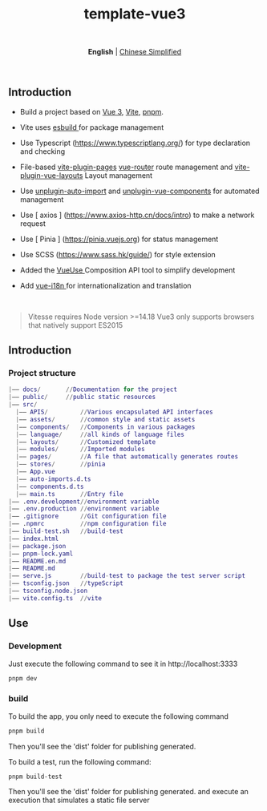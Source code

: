 <h1 align='center'>template-vue3</h1>

<br>

<p align='center'>
<b>English</b> | <a href="./README.en.md">Chinese Simplified</a>
</p>

<br>

## Introduction

- Build a project based on [Vue 3](https://cn.vuejs.org/), [Vite](https://cn.vitejs.dev/), [pnpm](https://pnpm.io/).

- Vite uses [ esbuild ](https://esbuild.github.io/getting-started/) for package management

- Use Typescript (https://www.typescriptlang.org/) for type declaration and checking

- File-based [vite-plugin-pages](https://github.com/hannoeru/vite-plugin-pages) [vue-router](https://router.vuejs.org/) route management and [vite-plugin-vue-layouts]( https://github.com/johncampionjr/vite-plugin-vue-layouts) Layout management

- Use [unplugin-auto-import](https://github.com/antfu/unplugin-auto-import) and [unplugin-vue-components](https://github.com/unplugin/unplugin-vue-components) for automated management

- Use [ axios ] (https://www.axios-http.cn/docs/intro) to make a network request

- Use [ Pinia ] (https://pinia.vuejs.org) for status management

- Use SCSS (https://www.sass.hk/guide/) for style extension

- Added the [ VueUse ](https://vueuse.org/guide/) Composition API tool to simplify development

- Add [ vue-i18n ](./locales) for internationalization and translation

<br>

> Vitesse requires Node version >=14.18
> Vue3 only supports browsers that natively support ES2015

## Introduction

### Project structure

```m
|—— docs/       //Documentation for the project
|—— public/     //public static resources
|—— src/
  |—— APIS/         //Various encapsulated API interfaces
  |—— assets/       //common style and static assets
  |—— components/   //Components in various packages
  |—— language/     //all kinds of language files
  |—— layouts/      //Customized template
  |—— modules/      //Imported modules
  |—— pages/        //A file that automatically generates routes
  |—— stores/       //pinia
  |—— App.vue
  |—— auto-imports.d.ts
  |—— components.d.ts
  |—— main.ts       //Entry file
|—— .env.development//environment variable
|—— .env.production //environment variable
|—— .gitignore      //Git configuration file
|—— .npmrc          //npm configuration file
|—— build-test.sh   //build-test
|—— index.html
|—— package.json
|—— pnpm-lock.yaml
|—— README.en.md
|—— README.md
|—— serve.js        //build-test to package the test server script
|—— tsconfig.json   //typeScript
|—— tsconfig.node.json
|—— vite.config.ts  //vite
```

## Use

### Development

Just execute the following command to see it in http://localhost:3333

```bash
pnpm dev
```

### build

To build the app, you only need to execute the following command

```bash
pnpm build
```

Then you'll see the 'dist' folder for publishing generated.

To build a test, run the following command:

```bash
pnpm build-test
```

Then you'll see the 'dist' folder for publishing generated. and execute an execution that simulates a static file server